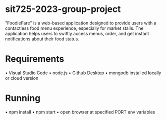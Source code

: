 # sit725-2023-group-project
"FoodieFare" is a web-based application designed to provide users with a contactless food menu experience, especially for market stalls. The application helps users to swiftly access menus, order, and get instant notifications about their food status.

# Requirements
•	Visual Studio Code
•	node.js
•	Github Desktop
•	mongodb installed locally or cloud version

# Running
•	npm install
•	npm start
•	open browser at specified PORT env variables
